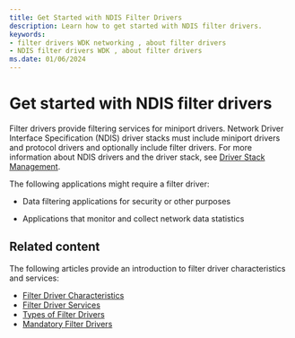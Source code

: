 ```yaml
---
title: Get Started with NDIS Filter Drivers
description: Learn how to get started with NDIS filter drivers.
keywords:
- filter drivers WDK networking , about filter drivers
- NDIS filter drivers WDK , about filter drivers
ms.date: 01/06/2024
---
```


# Get started with NDIS filter drivers

Filter drivers provide filtering services for miniport drivers. Network Driver Interface Specification (NDIS) driver stacks must include miniport drivers and protocol drivers and optionally include filter drivers. For more information about NDIS drivers and the driver stack, see [Driver Stack Management](driver-stack-management.md).

The following applications might require a filter driver:

- Data filtering applications for security or other purposes

- Applications that monitor and collect network data statistics

## Related content

The following articles provide an introduction to filter driver characteristics and services:

- [Filter Driver Characteristics](filter-driver-characteristics.md)
- [Filter Driver Services](filter-driver-services.md)
- [Types of Filter Drivers](types-of-filter-drivers.md)
- [Mandatory Filter Drivers](mandatory-filter-drivers.md)
